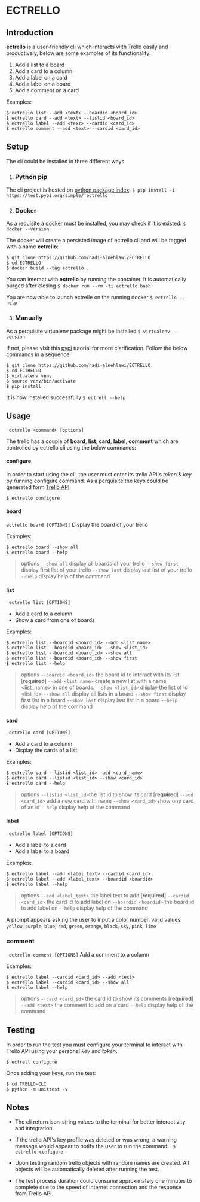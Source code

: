 # ECTRELLO

## Introduction
**ectrello** is a user-friendly cli which interacts with Trello easily and productively, below are some examples of its functionality:
1. Add a list to a board
2. Add a  card to a column
3. Add a  label on a card
4. Add a  label on a board
5. Add a comment on a card

Examples:
```
$ ectrello list --add <text> --boardid <board_id>
$ ectrello card --add <text> --listid <board_id>
$ ectrello label --add <text> --cardid <card_id>
$ ectrello comment --add <text> --cardid <card_id>
```


## Setup
The cli could be installed in three different ways

1. ###  Python pip

The cli project is hosted on [python package index](https://test.pypi.org/project/ectrello/):
`$ pip install -i https://test.pypi.org/simple/ ectrello`


2. ### Docker

As a requisite a docker must be installed, you may check if it is existed:
`$ docker --version`

The docker will create a persisted image of ectrello cli and will be tagged with a name **ectrello**:
```
$ git clone https://github.com/hadi-alnehlawi/ECTRELLO
$ cd ECTRELLO
$ docker build --tag ectrello .
```

You can interact with **ectrello** by running the container. It is automatically purged after closing
`$ docker run --rm -ti ectrello bash`

You are now able to launch ectrelle on the running docker
`$ ectrello --help`

3. ### Manually
As a perquisite virtualenv package might be installed
`$ virtualenv --version`

If not, please visit this [pypi](https://packaging.python.org/guides/installing-using-pip-and-virtual-environments/) tutorial for more clarification. Follow the below commands in a sequence
```
$ git clone https://github.com/hadi-alnehlawi/ECTRELLO
$ cd ECTRELLO
$ virtualenv venv
$ source venv/bin/activate
$ pip install .
```
 It is now installed successfully
`$ ectrell --help`

## Usage
` ectrello <command> [options]`

The trello has a couple of  **board**, **list**, **card**, **label**, **comment**   which are controlled by ectrello cli using the below commands:

#### configure
In order to start using the cli, the user must enter its trello API's *token* & *key* by running configure command. As a perquisite the keys  could be generated  form [Trello API](https://trello.com/app-key)

`$ ectrello configure`

####  board
`ectrello board [OPTIONS]`
 Display the board of your trello

 Examples:
 ```
 $ ectrello board --show all
 $ ectrello board --help
 ```
 >options
`--show all`  display all boards of your trello
`--show first` display first list of your trello
`--show last`  display last list of your trello
`--help` display help of the command




####  list

` ectrello list [OPTIONS]`
- Add a card to a column
- Show a card from one of boards

Examples:

 ```
$ ectrello list --boardid <board_id> --add <list_name>
$ ectrello list --boardid <board_id> --show <list_id>
$ ectrello list --boardid <board_id> --show all
$ ectrello list --boardid <board_id> --show first
$ ectrello list --help
 ```

>options
> `--boardid <board_id>` 	the board id to interact with its list  [**required**]
>`--add <list_name>` 	create a new list with a name <list_name> in one of  boards.
>`--show <list_id>` 		display the list of id <list_id>
>`--show all` 					display all lists in a board
>`--show first`  			display first list in a board
>`--show last`			    display last list in a board
>`--help` display help of the command

#### card

` ectrello card [OPTIONS]`
- Add a card to a column
- Display the cards of a list


Examples:

 ```
$ ectrello card --listid <list_id> -add <card_name>  
$ ectrello card --listid <list_id> --show <card_id>  
$ ectrello card --help
 ```
>options
> `--listid <list_id>`the list id to show its card  [**required**]
>`--add <card_id>` 	add a new card with name
>`--show <card_id>` 	show one card of an id
>`--help` display help of the command

#### label

` ectrello label [OPTIONS]`
- Add a label to a card
- Add a label to a board

Examples:

 ```
$ ectrello label --add <label_text> --cardid <card_id>
$ ectrello label --add <label_text> --boardid <boardid>
$ ectrello label --help
 ```

>options
> `--add <label_text>` the label text to add [**required**]
>`--cardid <card_id>` 	the card id to add label on
>`--boardid <boardid>` the board id to add label on
>`--help` display help of the command

A  prompt appears asking the user to input a color number, valid values: `yellow`, `purple`, `blue`, `red`, `green`, `orange`, `black`, `sky`, `pink`, `lime`




### comment

` ectrello comment [OPTIONS]`
Add a comment to a column

Examples:

 ```
$ ectrello label --cardid <card_id> --add <text>
$ ectrello label --cardid <card_id> --show all
$ ectrello label --help
 ```

>options
> `--card <card_id>` the card id to show its comments [**required**]
>`--add <text>` 	the comment to add on a card
>`--help` display help of the command

## Testing
In order to run the test you must configure your terminal to interact with Trello API using  your personal *key* and *token*.

`$ ectrell configure`

Once adding your keys, run the test:
```
$ cd TRELLO-CLI
$ python -m unittest -v
```

## Notes
- The cli return json-string values to the terminal for better interactivity and integration.
- If the trello API's key profile was deleted or was wrong, a warning message would appear to notify the user to run the command: ` $ ectrello configure`

- Upon testing random trello objects with random names are created. All objects will be automatically deleted after running the test.
- The test process duration could consume approximately one minutes to complete due to the speed of internet connection and the response from Trello API.
